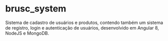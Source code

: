 # brusc_system
Sistema de cadastro de usuários e produtos, contendo também um sistema de registro, login e autenticação de usuários, desenvolvido em Angular 8, NodeJS e MongoDB.
